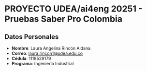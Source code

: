 # PROYECTO UDEA/ai4eng 20251 - Pruebas Saber Pro Colombia

## Datos Personales

- **Nombre**: Laura Angelina Rincón Aldana
- **Correo**: laura.rincon1@udea.edu.co
- **Cédula**: 1118529179
- **Programa**: Ingeniería Industrial

